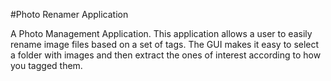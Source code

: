 #Photo Renamer Application

A Photo Management Application. This application allows a user to easily rename image files based on a set of tags. The GUI makes it easy to select a folder with images and then extract the ones of interest according to how you tagged them.
